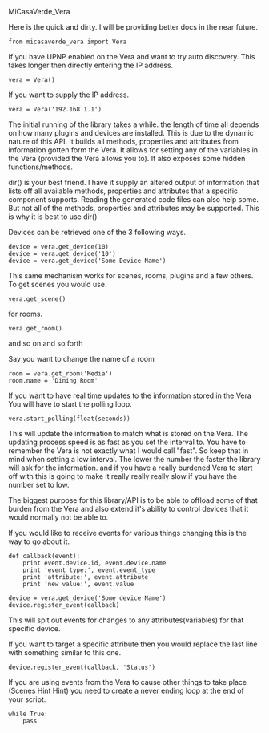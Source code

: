 MiCasaVerde_Vera


Here is the quick and dirty. I will be providing better docs in the near future.

    from micasaverde_vera import Vera

If you have UPNP enabled on the Vera and want to try auto discovery.
This takes longer then directly entering the IP address.

    vera = Vera()

If you want to supply the IP address.

    vera = Vera('192.168.1.1')

The initial running of the library takes a while. the length of time all depends on how many
plugins and devices are installed. This is due to the dynamic nature of this API. It builds all
methods, properties and attributes from information gotten form the Vera. It allows for setting
any of the variables in the Vera (provided the Vera allows you to). It also exposes some hidden
functions/methods.

dir() is your best friend. I have it supply an altered output of information that lists off all
available methods, properties and attributes that a specific component supports. Reading the
generated code files can also help some. But not all of the methods, properties and attributes
may be supported. This is why it is best to use dir()

Devices can be retrieved one of the 3 following ways.

    device = vera.get_device(10)
    device = vera.get_device('10')
    device = vera.get_device('Some Device Name')

This same mechanism works for scenes, rooms, plugins and a few others.
To get scenes you would use.

    vera.get_scene()

for rooms.

    vera.get_room()

and so on and so forth

Say you want to change the name of a room

    room = vera.get_room('Media')
    room.name = 'Dining Room'

If you want to have real time updates to the information stored in the Vera
You will have to start the polling loop.

    vera.start_polling(float(seconds))

This will update the information to match what is stored on the Vera.
The updating process speed is as fast as you set the interval to. You have
to remember the Vera is not exactly what I would call "fast". So keep that
in mind when setting a low interval. The lower the number the faster the
library will ask for the information. and if you have a really burdened Vera
to start off with this is going to make it really really really slow if
you have the number set to low.

The biggest purpose for this library/API is to be able to offload some of
that burden from the Vera and also extend it's ability to control devices
that it would normally not be able to.


If you would like to receive events for various things changing this is
the way to go about it.

    def callback(event):
        print event.device.id, event.device.name
        print 'event type:', event.event_type
        print 'attribute:', event.attribute
        print 'new value:', event.value

    device = vera.get_device('Some device Name')
    device.register_event(callback)

This will spit out events for changes to any attributes(variables) for that
specific device.

If you want to target a specific attribute then you would replace the last
line with something similar to this one.

    device.register_event(callback, 'Status')

If you are using events from the Vera to cause other things to take place
(Scenes Hint Hint) you need to create a never ending loop at the end of your script.

    while True:
        pass














